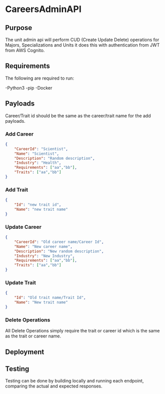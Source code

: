 # CareersAdminAPI

## Purpose

The unit admin api will perform CUD (Create Update Delete) operations for Majors, Specializations and Units it does this with authentication from JWT from AWS Cognito.

## Requirements
The following are required to run:

-Python3
-pip
-Docker

## Payloads
Career/Trait id should be the same as the career/trait name for the add payloads.

### Add Career
```json
{
    "CareerId": "Scientist",
    "Name": "Scientist",
    "Description": "Random description",
    "Industry": "Health",
    "Requirements": ["aa","bb"],
    "Traits": ["aa","bb"]
}
```

### Add Trait
```json
{
    "Id": "new trait id",
    "Name": "new trait name"
}
```

### Update Career
```json
{
    "CareerId": "Old career name/Career Id",
    "Name": "New career name",
    "Description": "New random description",
    "Industry": "New Industry",
    "Requirements": ["aa","bb"],
    "Traits": ["aa","bb"]
}
```

### Update Trait
```json
{
    "Id": "Old trait name/Trait Id",
    "Name": "New trait name"
}
```

### Delete Operations
All Delete Operations simply require the trait or career id which is the same as the trait or career name.

## Deployment


## Testing

Testing can be done by building locally and running each endpoint, comparing the actual and expected responses.
